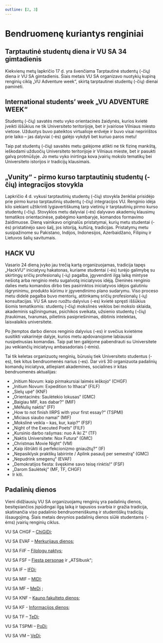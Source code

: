 ```yaml
---
outline: [2, 3]
---
```


# Bendruomenę kuriantys renginiai

<script setup lang="ts">
import LightboxPictureArray from '../../components/LightboxPictureArray.vue'
import { birthday } from '../../data/photos.ts'

</script>

## Tarptautinė studentų diena ir VU SA 34 gimtadienis

Kiekvienų metų lapkričio 17 d. yra švenčiama Tarptautinė studentų (-čių) diena ir VU SA gimtadienis. Šiais metais VU SA organizavo nuotykių kupiną renginių ciklą „VU Adventure week“, skirtą tarptautinei studentų (-čių) dienai paminėti.

<LightboxPictureArray :photos="birthday" />

## International students’ week „VU ADVENTURE WEEK“

Studentų (-čių) savatės metu vyko orientacinės žaidynės, kurios kvietė įveikti iššūkius ne tik Universiteto teritorijoje, bet ir įvairiose Vilniaus miesto vietose. Užduotys buvo pateiktos virtualioje erdvėje ir buvo visai nepririštos prie laiko – jas dalyviai (-ės) galėjo vykdyti bet kuriuo paros metu!

Taip pat studentų (-čių) savaitės metu galėjome atlikti ne tik fizinę mankštą, ieškodami užduočių Universiteto teritorijoje ir Vilniaus mieste, bet ir pasukti galvą protmūšyje. Jo metu vyko inirtinga kova įvairių mokslo tematikų bei Universiteto istorijos ir tradicijų klausimais.

## „Vunity“ - pirmo kurso tarptautinių studentų (-čių) integracijos stovykla

Lapkričio 4 d. vykusi tarptautinių studentų (-čių) stovykla ženkliai prisidėjo prie pirmo kurso tarptautinių studentų (-čių) integracijos VU. Renginio idėja kilo siekiant užtikrinti lygiavertiškumą tarp vietinių ir tarptautinių pirmo kurso studentų (-čių). Stovyklos metu dalyviai (-ės) dalyvavo akademių klausimų tematikos orientacinėse, pabėgimo kambaryje, komandos formavimo žaidimuose. Dieną vainikavo originalūs pristatymai, kurių metu studentai (-ės) pristatinėjo savo šalį, jos istoriją, kultūrą, tradicijas. Pristatymų metu susipažinome su Pakistano, Indijos, Indonesijos, Azerbaidžano, Filipinų ir Lietuvos šalių savitumais.

## HACK VU

Vasario 24 dieną įvyko jau trečią kartą organizuojamas, tradicija tapęs „HackVU“ iniciatyvų hakatonas, kuriame studentai (-ės) turėjo galimybę su skirtingų sričių profesionalų (-ių) pagalba, įgyvendinti ilgą laiką mintyse nešiotą arba renginio metu sugalvotą iniciatyvos idėją. Dieninės renginio dalies metu komandos dirbo ties pasirinktos iniciatyvos idėjos galutiniu išgryninimu, produkto kūrimu ir įgyvendinimo plano sudarymu. Viso proceso metu didelė pagalba buvo mentorių, atitinkamų sričių profesionalų (-ių) konsultacijas. VU SA savo ruožtu dalyvius (-es) kvietė spręsti iššūkius šiomis tematikomis: studentų (-čių) mokslinės veiklos bei mokslo sklaida, akademinis sąžiningumas, psichikos sveikata, užsienio studentų (-čių) įtraukimas, tvarumas, pilietinis pasipriešinimas, dibtinis intelektas, laisvalaikis universitete.

Po įtemptos darbo dienos renginio dalyvius (-es) ir svečius kvietėme susitikti vakarinėje dalyje, kurios metu apdovanojome labiausiai nusipelnusias komandas. Taip pat ten galėjome pabendrauti su Universitete jau veikiančių iniciatyvų ambasadoriais (-ėmis).

Tai tik keletas organizuotų renginių, būrusių tiek Universiteto studentus (-es), tiek kitus bendruomenės narius (-es). Dar virš 30 organizuota padalinių komandų iniciatyva, atliepiant akademines, socialines ir kitas bendruomenės aktualijas:

- „Initium Novum: kaip pirmakursiai laimės ieškojo“ (CHGF)
- „Initium Novum: Expedition to Ithaca“ (FILF)
- „Sielų upė“ (KNF)
- „Orientacinės: Saulėtekio lokusas“ (GMC)
- „Baigiau MIF, kas dabar?“ (MIF)
- „MėNulių naktis“ (FF)
- „How to not finish IIRPS with your first essay?“ (TSPMI)
- „Miciaus siaubo namai“ (MIF)
- „Mokslinė veikla – kas, kur, kaip?“ (FSF)
- „Night of the Executed Poets“ (FILF)
- „Kursinio darbo rašymas: nuo A iki Z“ (TF)
- „Naktis Universitete: Nox Futura“ (GMC)
- „Christmas Movie Night“ (VM)
- „Kaip ištrūkti iš perfekcionizmo gniaužtų?“ (IF)
- „Nepasiklysk praktikų labirinte / Aplink pasaulį per semestrą“ (GMC)
- „Nepudrink smegenų“ (EVAF)
- „Demokratijos fiesta: švęskime savo teisę rinktis!“ (FSF)
- „Darom Saulėtekį“ (MF, TF, CHGF)
- Ir kiti.

## Padalinių dienos  

Vieni didžiausių VU SA organizuojamų renginių yra padalinių dienos, besitęsiančios įspūdingai ilgą laiką ir tapusios svarbia ir gražia tradicija, skatinančia viso padalinio bendruomeniškumą ir studentiškų tradicijų išsaugojimą. Šiais metais devynios padalinių dienos siūlė studentams (-ėms) įvairių renginių ciklus.

VU SA CHGF – [ChiGiDi](https://www.facebook.com/ChiGiDienos?locale=lt_LT);

VU SA EVAF – [Merkurijaus dienos](https://www.facebook.com/merkurijausdienos/);

VU SA FilF – [Filologų naktys](https://www.facebook.com/Filologunaktys/);

VU SA FSF – [Fiesta personae](https://www.facebook.com/FiestaPersonae) ir „ATSIbusk“;

VU SA IF – [IFDi](https://www.facebook.com/istorijosfakultetodienos/);

VU SA MIF – [MIDI](https://midi.lt/2024/);

VU SA MF – [MeDi](https://www.facebook.com/medikudienos/) ;

VU SA KNF – [Kauno fakulteto dienos](https://www.facebook.com/profile.php?id=100091736751676&locale=lt_LT);

VU SA KF - [Informacijos dienos](https://www.facebook.com/Informacijos.Dienos?locale=lt_LT);

VU SA TF – [TeDi](https://www.facebook.com/TeisininkuDienos);

VU SA TSPMI – [PoDi](https://www.facebook.com/politologudienos/);

VU SA VM – [VeDi](https://www.facebook.com/VersloDienos);
